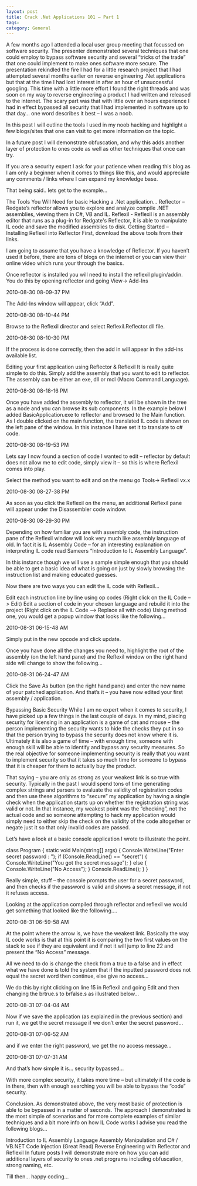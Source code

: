 ```yaml
---
layout: post
title: Crack .Net Applications 101 – Part 1
tags: 
category: General
--- 
```

A few months ago I attended a local user group meeting that focussed on software security. The presenter demonstrated several techniques that one could employ to bypass software security and several “tricks of the trade” that one could implement to make ones software more secure. The presentation rekindled the fire I had for a little research project that I had attempted several months earlier on reverse engineering .Net applications but that at the time I had lost interest in after an hour of unsuccessful googling. This time with a little more effort I found the right threads and was soon on my way to reverse engineering a product I had written and released to the internet. The scary part was that with little over an hours experience I had in effect bypassed all security that I had implemented in software up to that day… one word describes it best – I was a noob.

In this post I will outline the tools I used in my noob hacking and highlight a few blogs/sites that one can visit to get more information on the topic.

In a future post I will demonstrate obfuscation, and why this adds another layer of protection to ones code as well as other techniques that once can try.

If you are a security expert I ask for your patience when reading this blog as I am only a beginner when it comes to things like this, and would appreciate any comments / links where I can expand my knowledge base.

That being said.. lets get to the example…

The Tools You Will Need for basic Hacking a .Net application…
Reflector – Redgate’s reflector allows you to explore and analyze compile .NET assemblies, viewing them in C#, VB and IL.
Reflexil - Reflexil is an assembly editor that runs as a plug-in for Redgate's Reflector, it is able to manipulate IL code and save the modified assemblies to disk.
Getting Started – Installing Reflexil into Reflector
First, download the above tools from their links.

I am going to assume that you have a knowledge of Reflector. If you haven’t used it before, there are tons of blogs on the internet or you can view their online video which runs your through the basics.

Once reflector is installed you will need to install the reflexil plugin/addin. You do this by opening reflector and going View-> Add-Ins

2010-08-30 08-09-37 PM

The Add-Ins window will appear, click “Add”.

2010-08-30 08-10-44 PM

Browse to the Reflexil director and select Reflexil.Reflector.dll file.

2010-08-30 08-10-30 PM

If the process is done correctly, then the add in will appear in the add-ins available list.

Editing your first application using Reflector & Reflexil
It is really quite simple to do this. Simply add the assembly that you want to edit to reflector. The assembly can be either an exe, dll or mcl (Macro Command Language).

2010-08-30 08-18-16 PM

Once you have added the assembly to reflector, it will be shown in the tree as a node and you can browse its sub components. In the example below I added BasicApplication.exe to reflector and browsed to the Main function. As I double clicked on the main function, the translated IL code is shown on the left pane of the window. In this instance I have set it to translate to c# code.

2010-08-30 08-19-53 PM

Lets say I now found a section of code I wanted to edit – reflector by default does not allow me to edit code, simply view it – so this is where Reflexil comes into play.

Select the method you want to edit and on the menu go Tools-> Reflexil vx.x

2010-08-30 08-27-38 PM

As soon as you click the Reflexil on the menu, an additional Reflexil pane will appear under the Disassembler code window.

2010-08-30 08-29-30 PM

Depending on how familiar you are with assembly code, the instruction pane of the Reflexil window will look very much like assembly language of old. In fact it is IL Assembly Code – for an interesting explanation on interpreting IL code read Sameers “Introduction to IL Assembly Language”.

In this instance though we will use a sample simple enough that you should be able to get a basic idea of what is going on just by slowly browsing the instruction list and making educated guesses.

Now there are two ways you can edit the IL code with Reflexil…

Edit each instruction line by line using op codes (Right click on the IL Code –> Edit)
Edit a section of code in your chosen language and rebuild it into the project (Right click on the IL Code –> Replace all with code)
Using method one, you would get a popup window that looks like the following…

2010-08-31 06-15-48 AM

Simply put in the new opcode and click update.

Once you have done all the changes you need to, highlight the root of the assembly (on the left hand pane) and the Reflexil window on the right hand side will change to show the following…

2010-08-31 06-24-47 AM

Click the Save As button (on the right hand pane) and enter the new name of your patched application. And that’s it – you have now edited your first assembly / application.

Bypassing Basic Security
While I am no expert when it comes to security, I have picked up a few things in the last couple of days. In my mind, placing security for licensing in an application is a game of cat and mouse – the person implementing the security wants to hide the checks they put in so that the person trying to bypass the security does not know where it is. Ultimately it is also a game of time – with enough time, someone with enough skill will be able to identify and bypass any security measures. So the real objective for someone implementing security is really that you want to implement security so that it takes so much time for someone to bypass that it is cheaper for them to actually buy the product.

That saying – you are only as strong as your weakest link is so true with security. Typically in the past I would spend tons of time generating complex strings and parsers to evaluate the validity of registration codes and then use these algorithms to “secure” my application by having a single check when the application starts up on whether the registration string was valid or not. In that instance, my weakest point was the “checking”, not the actual code and so someone attempting to hack my application would simply need to either skip the check on the validity of the code altogether or negate just it so that only invalid codes are passed.

Let’s have a look at a basic console application I wrote to illustrate the point.

class Program
   {
       static void Main(string[] args)
       {
           Console.WriteLine("Enter secret password : ");
           if (Console.ReadLine() == "secret")
           {
               Console.WriteLine("You got the secret message");
           }
           else
           {
               Console.WriteLine("No Access");
           }
           Console.ReadLine();
       }
   }
 

Really simple, stuff – the console prompts the user for a secret password, and then checks if the password is valid and shows a secret message, if not it refuses access.

Looking at the application compiled through reflector and reflexil we would get something that looked like the following….

2010-08-31 06-59-58 AM

At the point where the arrow is, we have the weakest link. Basically the way IL code works is that at this point it is comparing the two first values on the stack to see if they are equivalent and if not it will jump to line 22 and present the “No Access” message.

All we need to do is change the check from a true to a false and in effect what we have done is told the system that if the inputted password does not equal the secret word then continue, else give no access…

We do this by right clicking on line 15 in Reflexil and going Edit and then changing the brtrue.s to brfalse.s as illustrated below…

2010-08-31 07-04-04 AM

 

Now if we save the application (as explained in the previous section) and run it, we get the secret message if we don’t enter the secret password…

2010-08-31 07-06-52 AM

and if we enter the right password, we get the no access message…

2010-08-31 07-07-31 AM

And that’s how simple it is… security bypassed…

With more complex security, it takes more time – but ultimately if the code is in there, then with enough searching you will be able to bypass the “code” security.

Conclusion.
As demonstrated above, the very most basic of protection is able to be bypassed in a matter of seconds. The approach I demonstrated is the most simple of scenarios and for more complete examples of similar techniques and a bit more info on how IL Code works I advise you read the following blogs…

Introduction to IL Assembly Language
Assembly Manipulation and C# / VB.NET Code Injection (Great Read)
Reverse Engineering with Reflector and Reflexil
In future posts I will demonstrate more on how you can add additional layers of security to ones .net programs including obfuscation, strong naming, etc.

Till then… happy coding…
